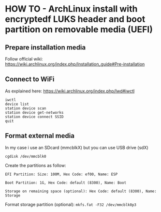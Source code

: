 # HOW TO - ArchLinux install with encryptedf LUKS header and boot partition on removable media (UEFI)

## Prepare installation media
Follow official wiki: https://wiki.archlinux.org/index.php/Installation_guide#Pre-installation

## Connect to WiFi
As explained here: https://wiki.archlinux.org/index.php/Iwd#iwctl
```
iwctl
device list
station device scan
station device get-networks
station device connect SSID
quit
```

## Format external media
In my case i use an SDcard (mmcblkX) but you can use USB drive (sdX)

```cgdisk /dev/mmcblk0```

Create the partitions as follow:
```
EFI Partition: Size: 100M, Hex Code: ef00, Name: ESP

Boot Partition: 1G, Hex Code: default (8300), Name: Boot

Storage on remaining space (optional): Hex Code: default (8300), Name: Storage
```

Format storage partition (optional):
```mkfs.fat -F32 /dev/mmcblk0p3```